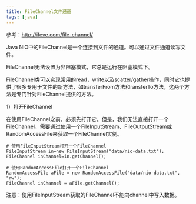 ```yaml
---
title: FileChannel文件通道
tags: [java]
---
```


参考：http://ifeve.com/file-channel/

Java NIO中的FileChannel是一个连接到文件的通道。可以通过文件通道读写文件。

FileChannel无法设置为非阻塞模式，它总是运行在阻塞模式下。

FileChannel类可以实现常用的read，write以及scatter/gather操作，同时它也提供了很多专用于文件的新方法，如transferFrom方法和ransferTo方法，这两个方法是专门针对FileChannel提供的方法。

1）打开FileChannel

在使用FileChannel之前，必须先打开它。但是，我们无法直接打开一个FileChannel，需要通过使用一个FileInputStream、FileOutputStream或RandomAccessFile来获取一个FileChannel实例。

```
# 使用FileInputStream打开一个FileChannel
FileInputStream in=new FileInputStream("data/nio-data.txt");
FileChannel inChannel=in.getChannel();

# 使用RandomAccessFile打开一个FileChannel
RandomAccessFile aFile = new RandomAccessFile("data/nio-data.txt", "rw");
FileChannel inChannel = aFile.getChannel();
```

注意：使用FileInputStream获取的FileChannel不能向channel中写入数据。